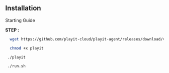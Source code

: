 
## Installation

Starting Guide

**STEP :**

```bash
  wget https://github.com/playit-cloud/playit-agent/releases/download/v0.15.26/playit-linux-amd64 -O playit

```

```bash
  chmod +x playit

```

```bash
 ./playit

```

```bash
 ./run.sh

```